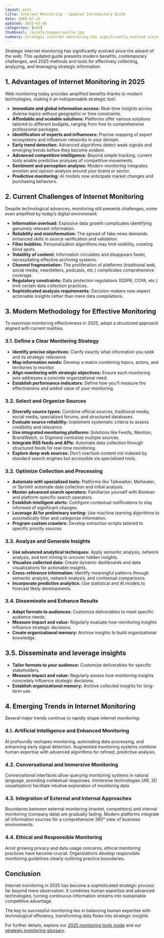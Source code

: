 ```yaml
---
layout: post
title: Internet Monitoring - Updated Introductory Guide
date: 2009-07-16
updated: 2025-03-06
categories: [web]
thumbnail: /assets/images/veille.jpg
summary: Strategic internet monitoring has significantly evolved since the advent of the web. This updated guide presents modern benefits, contemporary challenges, and 2025 methods and tools for effectively collecting, analyzing, and leveraging strategic information.
---
```


Strategic internet monitoring has significantly evolved since the advent of the web. This updated guide presents modern benefits, contemporary challenges, and 2025 methods and tools for effectively collecting, analyzing, and leveraging strategic information.

## 1. Advantages of Internet Monitoring in 2025

Web monitoring today provides amplified benefits thanks to modern technologies, making it an indispensable strategic tool:

- **Immediate and global information access:** Real-time insights across diverse topics without geographic or time constraints.
- **Affordable and scalable solutions:** Platforms offer various solutions tailored to different budgets, ranging from free to comprehensive professional packages.
- **Identification of experts and influencers:** Precise mapping of expert ecosystems and influencer networks in your domain.
- **Early trend detection:** Advanced algorithms detect weak signals and emerging trends before they become evident.
- **Advanced competitive intelligence:** Beyond simple tracking, current tools enable predictive analyses of competitive movements.
- **Sentiment and perception analysis:** Modern monitoring integrates emotion and opinion analysis around your brand or sector.
- **Predictive monitoring:** AI models now anticipate market changes and purchasing behaviors.

## 2. Current Challenges of Internet Monitoring

Despite technological advances, monitoring still presents challenges, some even amplified by today’s digital environment:

- **Information overload:** Explosive data growth complicates identifying genuinely relevant information.
- **Reliability and misinformation:** The spread of fake news demands enhanced skills in source verification and validation.
- **Filter bubbles:** Personalization algorithms may limit visibility, creating blind spots.
- **Volatility of content:** Information circulates and disappears faster, necessitating effective archiving systems.
- **Channel fragmentation:** The proliferation of platforms (traditional web, social media, newsletters, podcasts, etc.) complicates comprehensive coverage.
- **Regulatory constraints:** Data protection regulations (GDPR, CCPA, etc.) limit certain data collection practices.
- **Sophisticated analysis requirements:** Decision-makers now expect actionable insights rather than mere data compilations.

## 3. Modern Methodology for Effective Monitoring

To maximize monitoring effectiveness in 2025, adopt a structured approach aligned with current realities.

### 3.1. Define a Clear Monitoring Strategy

- **Identify precise objectives:** Clarify exactly what information you seek and its strategic relevance.
- **Map information needs:** Develop a matrix combining topics, actors, and territories to monitor.
- **Align monitoring with strategic objectives:** Ensure each monitoring axis addresses a concrete organizational need.
- **Establish performance indicators:** Define how you’ll measure the effectiveness and added value of your monitoring.

### 3.2. Select and Organize Sources

- **Diversify source types:** Combine official sources, traditional media, social media, specialized forums, and structured databases.
- **Evaluate source reliability:** Implement systematic criteria to assess credibility and relevance.
- **Use integrated monitoring platforms:** Solutions like Feedly, Mention, BrandWatch, or Digimind centralize multiple sources.
- **Integrate RSS feeds and APIs:** Automate data collection through structured feeds for real-time monitoring.
- **Explore deep web sources:** Don’t overlook content not indexed by standard search engines but accessible via specialized tools.

### 3.2. Optimize Collection and Processing

- **Automate with specialized tools:** Platforms like Talkwalker, Meltwater, or Sprinklr automate data collection and initial analysis.
- **Master advanced search operators:** Familiarize yourself with Boolean and platform-specific search operators.
- **Establish intelligent alerts:** Configure contextual notifications to stay informed of significant changes.
- **Leverage AI for preliminary sorting:** Use machine learning algorithms to automatically filter and categorize information.
- **Program custom crawlers:** Develop extraction scripts tailored to specific priority sources.

### 3.3. Analyze and Generate Insights

- **Use advanced analytical techniques:** Apply semantic analysis, network analysis, and text mining to uncover hidden insights.
- **Visualize collected data:** Create dynamic dashboards and data visualizations for actionable insights.
- **Cross-reference information:** Identify meaningful patterns through semantic analysis, network analysis, and contextual comparisons.
- **Incorporate predictive analytics:** Use statistical and AI models to forecast likely developments.

### 3.4. Disseminate and Enhance Results

- **Adapt formats to audiences:** Customize deliverables to meet specific audience needs.
- **Measure impact and value:** Regularly evaluate how monitoring insights influence strategic decisions.
- **Create organizational memory:** Archive insights to build organizational knowledge.

## 3.5. Disseminate and leverage insights

- **Tailor formats to your audience:** Customize deliverables for specific stakeholders.
- **Measure impact and value:** Regularly assess how monitoring insights concretely influence strategic decisions.
- **Establish organizational memory:** Archive collected insights for long-term use.

## 4. Emerging Trends in Internet Monitoring

Several major trends continue to rapidly shape internet monitoring:

### 4.1. Artificial Intelligence and Enhanced Monitoring

AI profoundly reshapes monitoring, automating data processing, and enhancing early signal detection. Augmented monitoring systems combine human expertise with advanced algorithms for refined, predictive analysis.

### 4.2. Conversational and Immersive Monitoring

Conversational interfaces allow querying monitoring systems in natural language, providing contextual responses. Immersive technologies (AR, 3D visualization) facilitate intuitive exploration of monitoring data.

### 4.3. Integration of External and Internal Approaches

Boundaries between external monitoring (market, competitors) and internal monitoring (company data) are gradually fading. Modern platforms integrate all information sources for a comprehensive 360° view of business environments.

### 4.4. Ethical and Responsible Monitoring

Amid growing privacy and data usage concerns, ethical monitoring practices have become crucial. Organizations develop responsible monitoring guidelines clearly outlining practice boundaries.

## Conclusion

Internet monitoring in 2025 has become a sophisticated strategic process far beyond mere observation. It combines human expertise and advanced technologies, turning continuous information streams into sustainable competitive advantage.

The key to successful monitoring lies in balancing human expertise with technological efficiency, transforming data flows into strategic insights.

For further details, explore our [2025 monitoring tools guide](/outils-veille-2025) and our [strategic monitoring glossary](/glossaire-de-la-veille-strategique).

